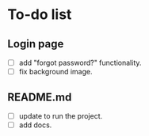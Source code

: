 # To-do list

## Login page

- [ ] add "forgot password?" functionality.
- [ ] fix background image.

## README.md

- [ ] update to run the project.
- [ ] add docs.
